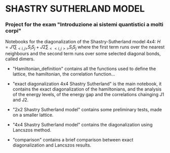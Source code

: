 # SHASTRY SUTHERLAND MODEL 
### Project for the exam "Introduzione ai sistemi quantistici a molti corpi"
Notebooks for the diagonalization of the Shastry-Sutherland model 4x4:
$H = J1\sum_{<i,j>} S_iS_j +  J2\sum_{<<i,j>>} S_iS_j$
where the first term runs over the nearest neighbours and the second term runs over some selected diagonal bonds, called dimers.

* "Hamiltonian_definition" contains all the functions used to define the lattice, the hamiltonian, the correlation function...
* "exact diagonalization 4x4 Shastry Sutherland" is the main notebook, it contains the exact diagonalization of the hamiltonians, and the analysis of the energy levels, of the energy gap and the correlations chainging J1 and J2.
  
* "2x2 Shastry Sutherland model" contains some preliminary tests, made on a smaller lattice.
* "4x4 Shastry Sutherland model" contains the diagonalization using Lancszos method.
* "comparison" contains a brief comparison between exact diagonalization and Lancszos results.
